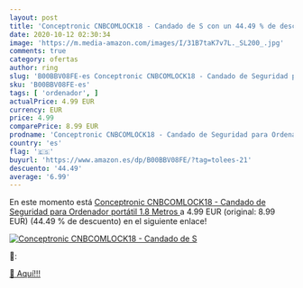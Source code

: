 ```yaml
---
layout: post
title: 'Conceptronic CNBCOMLOCK18 - Candado de S con un 44.49 % de descuento'
date: 2020-10-12 02:30:34
image: 'https://m.media-amazon.com/images/I/31B7taK7v7L._SL200_.jpg'
comments: true
category: ofertas
author: ring
slug: 'B00BBV08FE-es Conceptronic CNBCOMLOCK18 - Candado de Seguridad para...'
sku: 'B00BBV08FE-es'
tags: [ 'ordenador', ]
actualPrice: 4.99 EUR
currency: EUR
price: 4.99
comparePrice: 8.99 EUR
prodname: 'Conceptronic CNBCOMLOCK18 - Candado de Seguridad para Ordenador portátil  1.8 Metros '
country: 'es'
flag: '🇪🇸'
buyurl: 'https://www.amazon.es/dp/B00BBV08FE/?tag=tolees-21'
descuento: '44.49'
average: '6.99'
---
```


En este momento está [Conceptronic CNBCOMLOCK18 - Candado de Seguridad para Ordenador portátil  1.8 Metros ](https://www.amazon.es/dp/B00BBV08FE/?tag=tolees-21) a 4.99 EUR (original: 8.99 EUR) (44.49 %  de descuento) en el siguiente enlace!

[![Conceptronic CNBCOMLOCK18 - Candado de S](https://m.media-amazon.com/images/I/31B7taK7v7L._SL200_.jpg)](https://www.amazon.es/dp/B00BBV08FE/?tag=tolees-21)

🔎:


[🛒 Aquí!!!](https://www.amazon.es/dp/B00BBV08FE/?tag=tolees-21)
